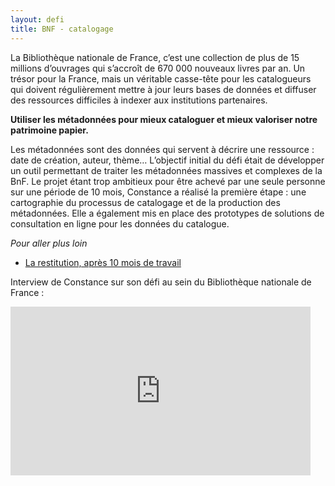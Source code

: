 ```yaml
---
layout: defi
title: BNF - catalogage
---
```


La Bibliothèque nationale de France, c’est une collection de plus de
15 millions d’ouvrages qui s’accroît de 670 000 nouveaux livres par
an.  Un trésor pour la France, mais un véritable casse-tête pour les
catalogueurs qui doivent régulièrement mettre à jour leurs bases de
données et diffuser des ressources difficiles à indexer aux
institutions partenaires.

**Utiliser les métadonnées pour mieux cataloguer et mieux valoriser
notre patrimoine papier.**

Les métadonnées sont des données qui servent à décrire une ressource :
date de création, auteur, thème…  L’objectif initial du défi était de
développer un outil permettant de traiter les métadonnées massives et
complexes de la BnF.  Le projet étant trop ambitieux pour être achevé
par une seule personne sur une période de 10 mois, Constance a réalisé
la première étape : une cartographie du processus de catalogage et de
la production des métadonnées.  Elle a également mis en place des
prototypes de solutions de consultation en ligne pour les données du
catalogue.

_Pour aller plus loin_

* [La restitution, après 10 mois de travail](https://www.dailymotion.com/video/x6b9b32?playlist=x54m4i)

Interview de Constance sur son défi au sein du Bibliothèque nationale de France :
<iframe frameborder="0" width="480" height="270" src="https://www.dailymotion.com/embed/video/x5qme4i" allowfullscreen allow="autoplay"></iframe>
